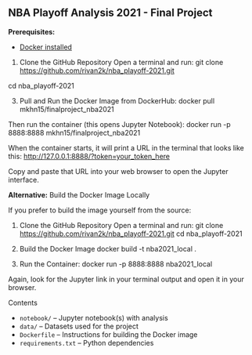 ## NBA Playoff Analysis 2021 - Final Project

**Prerequisites:**
- [Docker installed](https://www.docker.com/products/docker-desktop)


1. Clone the GitHub Repository
Open a terminal and run:
git clone https://github.com/rivan2k/nba_playoff-2021.git

cd nba_playoff-2021

3. Pull and Run the Docker Image from DockerHub:
docker pull mkhn15/finalproject_nba2021

Then run the container (this opens Jupyter Notebook):
docker run -p 8888:8888 mkhn15/finalproject_nba2021

When the container starts, it will print a URL in the terminal that looks like this:
http://127.0.0.1:8888/?token=your_token_here

Copy and paste that URL into your web browser to open the Jupyter interface.





**Alternative:** Build the Docker Image Locally

If you prefer to build the image yourself from the source:

1. Clone the GitHub Repository
Open a terminal and run:
git clone https://github.com/rivan2k/nba_playoff-2021.git
cd nba_playoff-2021

2. Build the Docker Image
docker build -t nba2021_local .

3. Run the Container:
docker run -p 8888:8888 nba2021_local

Again, look for the Jupyter link in your terminal output and open it in your browser.

Contents
- `notebook/` – Jupyter notebook(s) with analysis
- `data/` – Datasets used for the project
- `Dockerfile` – Instructions for building the Docker image
- `requirements.txt` – Python dependencies
